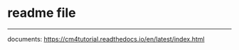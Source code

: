 # readme file

----------------------------------------------------

documents:
https://cm4tutorial.readthedocs.io/en/latest/index.html